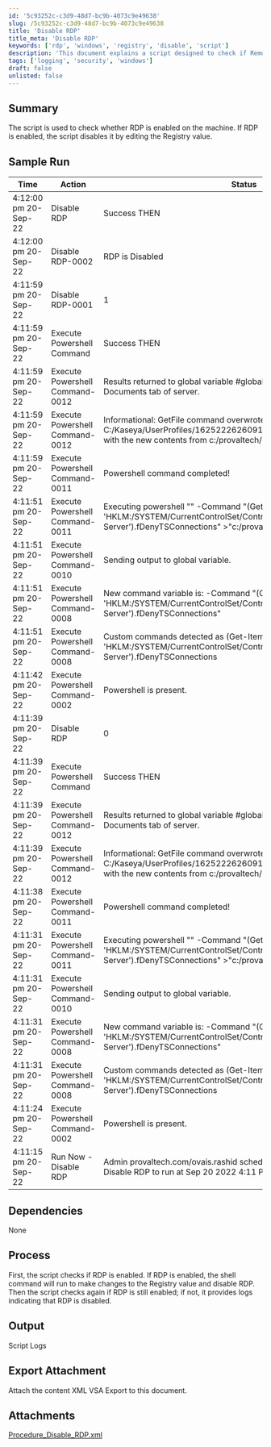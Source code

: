 ```yaml
---
id: '5c93252c-c3d9-48d7-bc9b-4073c9e49638'
slug: /5c93252c-c3d9-48d7-bc9b-4073c9e49638
title: 'Disable RDP'
title_meta: 'Disable RDP'
keywords: ['rdp', 'windows', 'registry', 'disable', 'script']
description: 'This document explains a script designed to check if Remote Desktop Protocol (RDP) is enabled on a Windows machine and disable it by modifying the relevant Registry value. It provides a detailed log of actions taken during the execution of the script, along with sample outputs and processes involved.'
tags: ['logging', 'security', 'windows']
draft: false
unlisted: false
---
```


## Summary

The script is used to check whether RDP is enabled on the machine. If RDP is enabled, the script disables it by editing the Registry value.

## Sample Run

| Time                     | Action                          | Status                                                                                                      | Link                           |
|--------------------------|---------------------------------|-------------------------------------------------------------------------------------------------------------|--------------------------------|
| 4:12:00 pm 20-Sep-22     | Disable RDP                    | Success THEN                                                                                               | provaltech.com/ovais.rashid   |
| 4:12:00 pm 20-Sep-22     | Disable RDP-0002               | RDP is Disabled                                                                                            | provaltech.com/ovais.rashid   |
| 4:11:59 pm 20-Sep-22     | Disable RDP-0001               | 1                                                                                                         | provaltech.com/ovais.rashid   |
| 4:11:59 pm 20-Sep-22     | Execute Powershell Command      | Success THEN                                                                                               | provaltech.com/ovais.rashid   |
| 4:11:59 pm 20-Sep-22     | Execute Powershell Command-0012 | Results returned to global variable #global:psresult# and saved in Documents tab of server.               | provaltech.com/ovais.rashid   |
| 4:11:59 pm 20-Sep-22     | Execute Powershell Command-0012 | Informational: GetFile command overwrote the server file C:/Kaseya/UserProfiles/162522262609191/GetFiles/../docs/psoutput.txt with the new contents from c:/provaltech/psoutput.txt in THEN step 2. | provaltech.com/ovais.rashid   |
| 4:11:59 pm 20-Sep-22     | Execute Powershell Command-0011 | Powershell command completed!                                                                               | provaltech.com/ovais.rashid   |
| 4:11:51 pm 20-Sep-22     | Execute Powershell Command-0011 | Executing powershell "" -Command "(Get-ItemProperty -Path 'HKLM:/SYSTEM/CurrentControlSet/Control/Terminal Server').fDenyTSConnections" >"c:/provaltech/psoutput.txt" | provaltech.com/ovais.rashid   |
| 4:11:51 pm 20-Sep-22     | Execute Powershell Command-0010 | Sending output to global variable.                                                                          | provaltech.com/ovais.rashid   |
| 4:11:51 pm 20-Sep-22     | Execute Powershell Command-0008 | New command variable is: -Command "(Get-ItemProperty -Path 'HKLM:/SYSTEM/CurrentControlSet/Control/Terminal Server').fDenyTSConnections" | provaltech.com/ovais.rashid   |
| 4:11:51 pm 20-Sep-22     | Execute Powershell Command-0008 | Custom commands detected as (Get-ItemProperty -Path 'HKLM:/SYSTEM/CurrentControlSet/Control/Terminal Server').fDenyTSConnections | provaltech.com/ovais.rashid   |
| 4:11:42 pm 20-Sep-22     | Execute Powershell Command-0002 | Powershell is present.                                                                                     | provaltech.com/ovais.rashid   |
| 4:11:39 pm 20-Sep-22     | Disable RDP                    | 0                                                                                                         | provaltech.com/ovais.rashid   |
| 4:11:39 pm 20-Sep-22     | Execute Powershell Command      | Success THEN                                                                                               | provaltech.com/ovais.rashid   |
| 4:11:39 pm 20-Sep-22     | Execute Powershell Command-0012 | Results returned to global variable #global:psresult# and saved in Documents tab of server.               | provaltech.com/ovais.rashid   |
| 4:11:39 pm 20-Sep-22     | Execute Powershell Command-0012 | Informational: GetFile command overwrote the server file C:/Kaseya/UserProfiles/162522262609191/GetFiles/../docs/psoutput.txt with the new contents from c:/provaltech/psoutput.txt in THEN step 2. | provaltech.com/ovais.rashid   |
| 4:11:38 pm 20-Sep-22     | Execute Powershell Command-0011 | Powershell command completed!                                                                               | provaltech.com/ovais.rashid   |
| 4:11:31 pm 20-Sep-22     | Execute Powershell Command-0011 | Executing powershell "" -Command "(Get-ItemProperty -Path 'HKLM:/SYSTEM/CurrentControlSet/Control/Terminal Server').fDenyTSConnections" >"c:/provaltech/psoutput.txt" | provaltech.com/ovais.rashid   |
| 4:11:31 pm 20-Sep-22     | Execute Powershell Command-0010 | Sending output to global variable.                                                                          | provaltech.com/ovais.rashid   |
| 4:11:31 pm 20-Sep-22     | Execute Powershell Command-0008 | New command variable is: -Command "(Get-ItemProperty -Path 'HKLM:/SYSTEM/CurrentControlSet/Control/Terminal Server').fDenyTSConnections" | provaltech.com/ovais.rashid   |
| 4:11:31 pm 20-Sep-22     | Execute Powershell Command-0008 | Custom commands detected as (Get-ItemProperty -Path 'HKLM:/SYSTEM/CurrentControlSet/Control/Terminal Server').fDenyTSConnections | provaltech.com/ovais.rashid   |
| 4:11:24 pm 20-Sep-22     | Execute Powershell Command-0002 | Powershell is present.                                                                                     | provaltech.com/ovais.rashid   |
| 4:11:15 pm 20-Sep-22     | Run Now - Disable RDP          | Admin provaltech.com/ovais.rashid scheduled procedure Run Now - Disable RDP to run at Sep 20 2022 4:11 PM | provaltech.com/ovais.rashid   |

## Dependencies

None

## Process

First, the script checks if RDP is enabled. If RDP is enabled, the shell command will run to make changes to the Registry value and disable RDP. Then the script checks again if RDP is still enabled; if not, it provides logs indicating that RDP is disabled.

## Output

Script Logs

## Export Attachment

Attach the content XML VSA Export to this document.
## Attachments
[Procedure_Disable_RDP.xml](<../../../static/attachments/itg/10932189/Procedure_Disable_RDP.xml>)